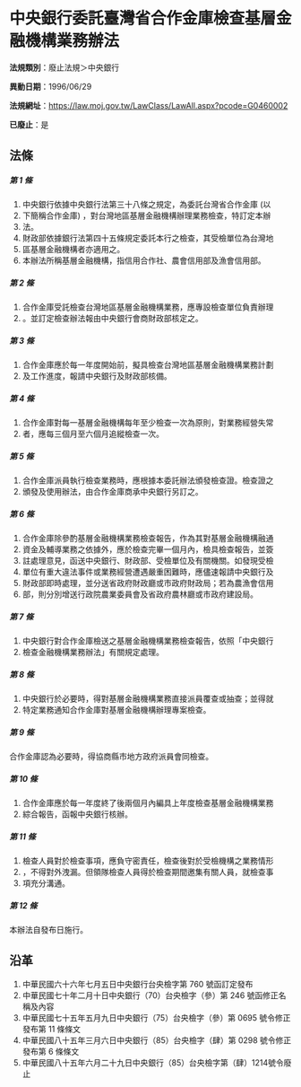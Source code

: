 # 中央銀行委託臺灣省合作金庫檢查基層金融機構業務辦法

**法規類別**：廢止法規＞中央銀行

**異動日期**：1996/06/29  

**法規網址**：https://law.moj.gov.tw/LawClass/LawAll.aspx?pcode=G0460002

**已廢止**：是



## 法條
##### 第 1 條
1. 中央銀行依據中央銀行法第三十八條之規定，為委託台灣省合作金庫 (以
1. 下簡稱合作金庫) ，對台灣地區基層金融機構辦理業務檢查，特訂定本辦
1. 法。
1. 財政部依據銀行法第四十五條規定委託本行之檢查，其受檢單位為台灣地
1. 區基層金融機構者亦適用之。
1. 本辦法所稱基層金融機構，指信用合作社、農會信用部及漁會信用部。

##### 第 2 條
1. 合作金庫受託檢查台灣地區基層金融機構業務，應專設檢查單位負責辦理
1. 。並訂定檢查辦法報由中央銀行會商財政部核定之。

##### 第 3 條
1. 合作金庫應於每一年度開始前，擬具檢查台灣地區基層金融機構業務計劃
1. 及工作進度，報請中央銀行及財政部核備。

##### 第 4 條
1. 合作金庫對每一基層金融機構每年至少檢查一次為原則，對業務經營失常
1. 者，應每三個月至六個月追縱檢查一次。

##### 第 5 條
1. 合作金庫派員執行檢查業務時，應根據本委託辦法頒發檢查證。檢查證之
1. 頒發及使用辦法，由合作金庫商承中央銀行另訂之。

##### 第 6 條
1. 合作金庫除參酌基層金融機構業務檢查報告，作為其對基層金融機構融通
1. 資金及輔導業務之依據外，應於檢查完畢一個月內，檢具檢查報告，並簽
1. 註處理意見，函送中央銀行、財政部、受檢單位及有關機關。如發現受檢
1. 單位有重大違法事件或業務經營遭遇嚴重困難時，應儘速報請中央銀行及
1. 財政部即時處理，並分送省政府財政廳或市政府財政局；若為農漁會信用
1. 部，則分別增送行政院農業委員會及省政府農林廳或市政府建設局。

##### 第 7 條
1. 中央銀行對合作金庫檢送之基層金融機構業務檢查報告，依照「中央銀行
1. 檢查金融機構業務辦法」有關規定處理。

##### 第 8 條
1. 中央銀行於必要時，得對基層金融機構業務直接派員覆查或抽查；並得就
1. 特定業務通知合作金庫對基層金融機構辦理專案檢查。

##### 第 9 條
合作金庫認為必要時，得協商縣市地方政府派員會同檢查。

##### 第 10 條
1. 合作金庫應於每一年度終了後兩個月內編具上年度檢查基層金融機構業務
1. 綜合報告，函報中央銀行核辦。

##### 第 11 條
1. 檢查人員對於檢查事項，應負守密責任，檢查後對於受檢機構之業務情形
1. ，不得對外洩漏。但領隊檢查人員得於檢查期間邀集有關人員，就檢查事
1. 項充分溝通。

##### 第 12 條
本辦法自發布日施行。

## 沿革
1. 中華民國六十六年七月五日中央銀行台央檢字第 760  號函訂定發布
1. 中華民國七十年二月十日中央銀行（70）台央檢字（參）第 246  號函修正名稱及內容
1. 中華民國七十五年五月九日中央銀行（75）台央檢字（參）第 0695 號令修正發布第 11 條條文
1. 中華民國八十五年三月六日中央銀行（85）台央檢字（肆）第 0298 號令修正發布第 6  條條文
1. 中華民國八十五年六月二十九日中央銀行（85）台央檢字第（肆）1214號令廢止
